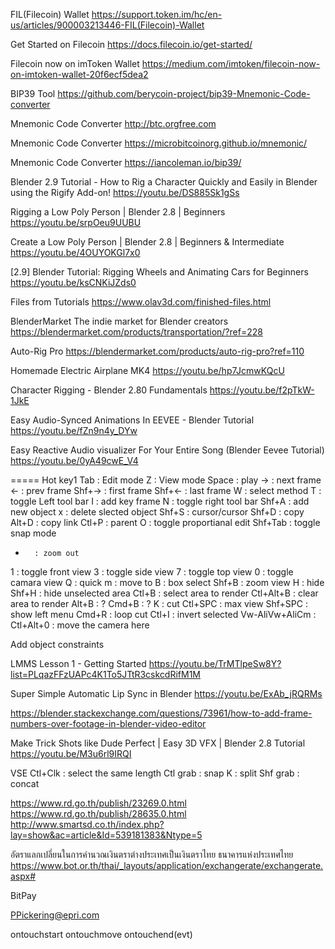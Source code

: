 
FIL(Filecoin) Wallet
https://support.token.im/hc/en-us/articles/900003213446-FIL(Filecoin)-Wallet

Get Started on Filecoin
https://docs.filecoin.io/get-started/

Filecoin now on imToken Wallet
https://medium.com/imtoken/filecoin-now-on-imtoken-wallet-20f6ecf5dea2

BIP39 Tool
https://github.com/berycoin-project/bip39-Mnemonic-Code-converter

Mnemonic Code Converter
http://btc.orgfree.com

Mnemonic Code Converter
https://microbitcoinorg.github.io/mnemonic/

Mnemonic Code Converter
https://iancoleman.io/bip39/

Blender 2.9 Tutorial - How to Rig a Character Quickly and Easily in Blender using the Rigify Add-on!
https://youtu.be/DS885Sk1gSs

Rigging a Low Poly Person | Blender 2.8 | Beginners
https://youtu.be/srpOeu9UUBU

Create a Low Poly Person | Blender 2.8 | Beginners & Intermediate
https://youtu.be/4OUYOKGl7x0

[2.9] Blender Tutorial: Rigging Wheels and Animating Cars for Beginners
https://youtu.be/ksCNKiJZds0

Files from Tutorials
https://www.olav3d.com/finished-files.html

BlenderMarket
The indie market for Blender creators
https://blendermarket.com/products/transportation/?ref=228

Auto-Rig Pro
https://blendermarket.com/products/auto-rig-pro?ref=110

Homemade Electric Airplane MK4
https://youtu.be/hp7JcmwKQcU

Character Rigging - Blender 2.80 Fundamentals
https://youtu.be/f2pTkW-1JkE

Easy Audio-Synced Animations In EEVEE - Blender Tutorial
https://youtu.be/fZn9n4y_DYw

Easy Reactive Audio visualizer For Your Entire Song (Blender Eevee Tutorial)
https://youtu.be/0yA49cwE_V4

===== Hot key1
Tab		: Edit mode
Z		: View mode
Space		: play
->		: next frame
<-		: prev frame
Shf+->		: first frame
Shf+<-		: last frame
W 		: select method
T		: toggle Left tool bar
I		: add key frame
N		: toggle right tool bar
Shf+A		: add new object
x		: delete slected object
Shf+S		: cursor/cursor
Shf+D		: copy
Alt+D		: copy link
Ctl+P		: parent
O		: toggle proportianal edit
Shf+Tab		: toggle snap mode
-		: zoom out
1		: toggle front view
3		: toggle side view
7		: toggle top view
0		: toggle camara view
Q		: quick
m		: move to
B		: box select
Shf+B		: zoom view
H		: hide
Shf+H		: hide unselected area
Ctl+B		: select area to render
Ctl+Alt+B	: clear area to render
Alt+B		: ?
Cmd+B		: ?
K		: cut
Ctl+SPC		: max view
Shf+SPC		: show left menu
Cmd+R		: loop cut
Ctl+I		: invert selected
Vw-AliVw+AliCm	:
Ctl+Alt+0	: move the camera here

Add object constraints

LMMS Lesson 1 - Getting Started
https://youtu.be/TrMTlpeSw8Y?list=PLqazFFzUAPc4K1To5JTtR3cskcdRifM1M

Super Simple Automatic Lip Sync in Blender
https://youtu.be/ExAb_jRQRMs

https://blender.stackexchange.com/questions/73961/how-to-add-frame-numbers-over-footage-in-blender-video-editor

Make Trick Shots like Dude Perfect | Easy 3D VFX | Blender 2.8 Tutorial
https://youtu.be/M3u6rl9IRQI

VSE
Ctl+Clk		: select the same length
Ctl grab	: snap
K		: split
Shf grab	: concat

https://www.rd.go.th/publish/23269.0.html
https://www.rd.go.th/publish/28635.0.html
http://www.smartsd.co.th/index.php?lay=show&ac=article&Id=539181383&Ntype=5

อัตราแลกเปลี่ยนในการคำนวณเงินตราต่างประเทศเป็นเงินตราไทย ธนาคารแห่งประเทศไทย
https://www.bot.or.th/thai/_layouts/application/exchangerate/exchangerate.aspx#

BitPay

PPickering@epri.com

ontouchstart
ontouchmove
ontouchend(evt)

